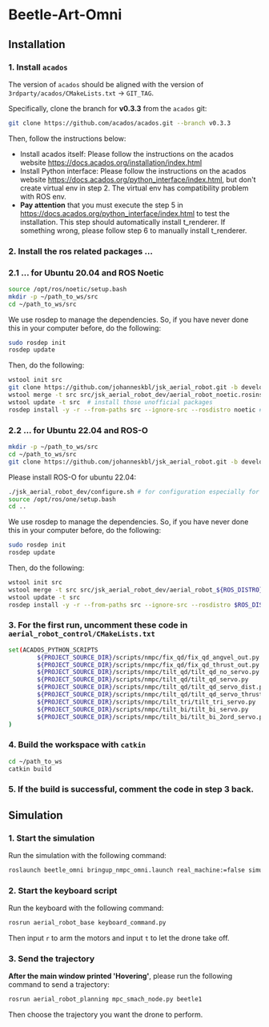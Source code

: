 # Beetle-Art-Omni

## Installation

### 1. Install `acados`

The version of `acados` should be aligned with the version of `3rdparty/acados/CMakeLists.txt` -> `GIT_TAG`.

Specifically, clone the branch for **v0.3.3** from the `acados` git:
```bash
git clone https://github.com/acados/acados.git --branch v0.3.3
```
Then, follow the instructions below:
- Install acados itself: Please follow the instructions on the acados website https://docs.acados.org/installation/index.html
- Install Python interface: Please follow the instructions on the acados website https://docs.acados.org/python_interface/index.html, but don't create virtual env in step 2. The virtual env has compatibility problem with ROS env.
- **Pay attention** that you must execute the step 5 in https://docs.acados.org/python_interface/index.html to test the installation. This step should automatically install t_renderer. If something wrong, please follow step 6 to manually install t_renderer.

### 2. Install the ros related packages ...

### 2.1 ... for Ubuntu 20.04 and ROS Noetic

```bash
source /opt/ros/noetic/setup.bash
mkdir -p ~/path_to_ws/src
cd ~/path_to_ws/src
```
We use rosdep to manage the dependencies. So, 
if you have never done this in your computer before, do the following:

```bash
sudo rosdep init
rosdep update
```

Then, do the following:

```bash
wstool init src
git clone https://github.com/johanneskbl/jsk_aerial_robot.git -b develop/MPC_tilt_mt  # -b means the branch
wstool merge -t src src/jsk_aerial_robot_dev/aerial_robot_noetic.rosinstall
wstool update -t src  # install those unofficial packages
rosdep install -y -r --from-paths src --ignore-src --rosdistro noetic # install the dependencies, aka the packages in the package.xml
```

### 2.2 ... for Ubuntu 22.04 and ROS-O

```bash
mkdir -p ~/path_to_ws/src
cd ~/path_to_ws/src
git clone https://github.com/johanneskbl/jsk_aerial_robot.git -b develop/MPC_tilt_mt  # -b means the branch
```

Please install ROS-O for ubuntu 22.04:

```bash
./jsk_aerial_robot_dev/configure.sh # for configuration especially for ros-o in jammy
source /opt/ros/one/setup.bash
cd ..
```

We use rosdep to manage the dependencies. So, if you have never done this in your computer before, do the following:

```bash
sudo rosdep init
rosdep update
```

Then, do the following:

```bash
wstool init src
wstool merge -t src src/jsk_aerial_robot_dev/aerial_robot_${ROS_DISTRO}.rosinstall
wstool update -t src
rosdep install -y -r --from-paths src --ignore-src --rosdistro $ROS_DISTRO
```

### 3. For the first run, uncomment these code in `aerial_robot_control/CMakeLists.txt`
```bash
set(ACADOS_PYTHON_SCRIPTS
        ${PROJECT_SOURCE_DIR}/scripts/nmpc/fix_qd/fix_qd_angvel_out.py
        ${PROJECT_SOURCE_DIR}/scripts/nmpc/fix_qd/fix_qd_thrust_out.py
        ${PROJECT_SOURCE_DIR}/scripts/nmpc/tilt_qd/tilt_qd_no_servo.py
        ${PROJECT_SOURCE_DIR}/scripts/nmpc/tilt_qd/tilt_qd_servo.py
        ${PROJECT_SOURCE_DIR}/scripts/nmpc/tilt_qd/tilt_qd_servo_dist.py
        ${PROJECT_SOURCE_DIR}/scripts/nmpc/tilt_qd/tilt_qd_servo_thrust_dist.py
        ${PROJECT_SOURCE_DIR}/scripts/nmpc/tilt_tri/tilt_tri_servo.py
        ${PROJECT_SOURCE_DIR}/scripts/nmpc/tilt_bi/tilt_bi_servo.py
        ${PROJECT_SOURCE_DIR}/scripts/nmpc/tilt_bi/tilt_bi_2ord_servo.py
)
```

### 4. Build the workspace with `catkin`

```bash
cd ~/path_to_ws
catkin build
```

### 5. If the build is successful, comment the code in step 3 back.

## Simulation

### 1. Start the simulation
Run the simulation with the following command:
```bash
roslaunch beetle_omni bringup_nmpc_omni.launch real_machine:=false simulation:=True headless:=False nmpc_mode:=0
```
### 2. Start the keyboard script
Run the keyboard with the following command:
```bash
rosrun aerial_robot_base keyboard_command.py
```
Then input `r` to arm the motors and input `t` to let the drone take off.

### 3. Send the trajectory
**After the main window printed 'Hovering'**, please run the following command to send a trajectory:
```bash
rosrun aerial_robot_planning mpc_smach_node.py beetle1
```
Then choose the trajectory you want the drone to perform.
